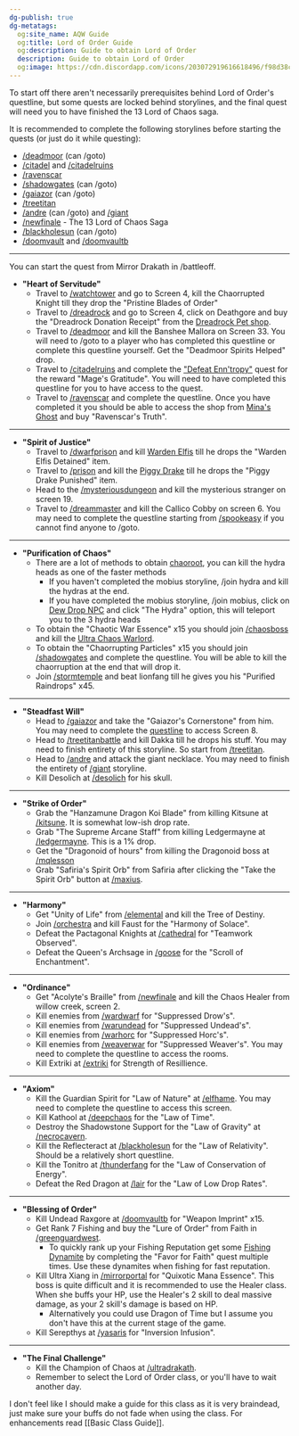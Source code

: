 ```yaml
---
dg-publish: true
dg-metatags:
  og:site_name: AQW Guide
  og:title: Lord of Order Guide
  og:description: Guide to obtain Lord of Order
  description: Guide to obtain Lord of Order
  og:image: https://cdn.discordapp.com/icons/203072919616618496/f98d38c50b06972678eaaa1aa2c0cedf.png
---
```

To start off there aren't necessarily prerequisites behind Lord of Order's questline, but some quests are locked behind storylines, and the final quest will need you to have finished the 13 Lord of Chaos saga. 

It is recommended to complete the following storylines before starting the quests (or just do it while questing):
- [/deadmoor](http://aqwwiki.wikidot.com/deadmoor) (can /goto)
- [/citadel](http://aqwwiki.wikidot.com/citadel) and [/citadelruins](http://aqwwiki.wikidot.com/citadel-ruins)
- [/ravenscar](http://aqwwiki.wikidot.com/ravenscar)
- [/shadowgates](http://aqwwiki.wikidot.com/shadow-gates) (can /goto)
- [/gaiazor](http://aqwwiki.wikidot.com/gaiazor-location) (can /goto)
- [/treetitan](http://aqwwiki.wikidot.com/tree-titan)
- [/andre](http://aqwwiki.wikidot.com/andre) (can /goto) and [/giant](http://aqwwiki.wikidot.com/giant-tale) 
- [/newfinale](http://aqwwiki.wikidot.com/new-finale) - The 13 Lord of Chaos Saga
- [/blackholesun](http://aqwwiki.wikidot.com/black-hole-sun) (can /goto)
- [/doomvault](http://aqwwiki.wikidot.com/doom-vault) and [/doomvaultb](http://aqwwiki.wikidot.com/doom-vault-b)


---

You can start the quest from Mirror Drakath in /battleoff.

- **"Heart of Servitude"**
	- Travel to [/watchtower](http://aqwwiki.wikidot.com/amberheart-watchtower) and go to Screen 4, kill the Chaorrupted Knight till they drop the "Pristine Blades of Order"
	- Travel to [/dreadrock](http://aqwwiki.wikidot.com/dreadrock-citadel) and go to Screen 4, click on Deathgore and buy the "Dreadrock Donation Receipt" from the [Dreadrock Pet shop](http://aqwwiki.wikidot.com/dreadrock-citadel).
	- Travel to [/deadmoor](http://aqwwiki.wikidot.com/deadmoor) and kill the Banshee Mallora on Screen 33. You will need to /goto to a player who has completed this questline or complete this questline yourself. Get the "Deadmoor Spirits Helped" drop.
	- Travel to [/citadelruins](http://aqwwiki.wikidot.com/citadel-ruins) and complete the ["Defeat Enn'tropy"](http://aqwwiki.wikidot.com/polish-s-quests#2) quest for the reward "Mage's Gratitude". You will need to have completed this questline for you to have access to the quest.
	- Travel to [/ravenscar](http://aqwwiki.wikidot.com/ravenscar) and complete the questline. Once you have completed it you should be able to access the shop from [Mina's Ghost](http://aqwwiki.wikidot.com/mina-s-ghost) and buy "Ravenscar's Truth".

---

- **"Spirit of Justice"**
	- Travel to [/dwarfprison](http://aqwwiki.wikidot.com/dwarf-prison) and kill [Warden Elfis](http://aqwwiki.wikidot.com/warden-elfis) till he drops the "Warden Elfis Detained" item.
	- Travel to [/prison](http://aqwwiki.wikidot.com/prison) and kill the [Piggy Drake](http://aqwwiki.wikidot.com/piggy-drake) till he drops the "Piggy Drake Punished" item.
	- Head to the [/mysteriousdungeon](http://aqwwiki.wikidot.com/mysterious-dungeon) and kill the mysterious stranger on screen 19.
	- Travel to [/dreammaster](http://aqwwiki.wikidot.com/dream-master) and kill the Callico Cobby on screen 6. You may need to complete the questline starting from [/spookeasy](http://aqwwiki.wikidot.com/spookeasy) if you cannot find anyone to /goto.

---

- **"Purification of Chaos"**
	- There are a lot of methods to obtain [chaoroot](http://aqwwiki.wikidot.com/chaoroot), you can kill the hydra heads as one of the faster methods
		- If you haven't completed the mobius storyline, /join hydra and kill the hydras at the end.
		- If you have completed the mobius storyline, /join mobius, click on [Dew Drop NPC](http://aqwwiki.wikidot.com/dew-drop) and click "The Hydra" option, this will teleport you to the 3 hydra heads
	- To obtain the "Chaotic War Essence" x15 you should join [/chaosboss](http://aqwwiki.wikidot.com/chaos-boss) and kill the [Ultra Chaos Warlord](http://aqwwiki.wikidot.com/ultra-chaos-warlord).
	- To obtain the "Chaorrupting Particles" x15 you should join [/shadowgates](http://aqwwiki.wikidot.com/shadow-gates) and complete the questline. You will be able to kill the chaorruption at the end that will drop it.
	- Join [/stormtemple](http://aqwwiki.wikidot.com/the-storm-temple) and beat lionfang till he gives you his "Purified Raindrops" x45.

---

- **"Steadfast Will"**
	- Head to [/gaiazor](http://aqwwiki.wikidot.com/gaiazor-location) and take the "Gaiazor's Cornerstone" from him. You may need to complete the [questline](http://aqwwiki.wikidot.com/ravinos-brightglade-s-quests#4) to access Screen 8.
	- Head to [/treetitanbattle](http://aqwwiki.wikidot.com/tree-titan-battle) and kill Dakka till he drops his stuff. You may need to finish entirety of this storyline. So start from [/treetitan](http://aqwwiki.wikidot.com/tree-titan).
	- Head to [/andre](http://aqwwiki.wikidot.com/andre) and attack the giant necklace. You may need to finish the entirety of [/giant](http://aqwwiki.wikidot.com/giant-tale) storyline.
	- Kill Desolich at [/desolich](http://aqwwiki.wikidot.com/desolich-location) for his skull.

---

- **"Strike of Order"**
	- Grab the "Hanzamune Dragon Koi Blade" from killing Kitsune at [/kitsune](http://aqwwiki.wikidot.com/kitsune-s-lair). It is somewhat low-ish drop rate.
	- Grab "The Supreme Arcane Staff" from killing Ledgermayne at [/ledgermayne](http://aqwwiki.wikidot.com/ledgermayne-location). This is a 1% drop.
	- Get the "Dragonoid of hours" from killing the Dragonoid boss at [/mqlesson](http://aqwwiki.wikidot.com/mq-lesson)
	- Grab "Safiria's Spirit Orb" from Safiria after clicking the "Take the Spirit Orb" button at [/maxius](http://aqwwiki.wikidot.com/maxius).

---

- **"Harmony"**
	- Get "Unity of Life" from [/elemental](http://aqwwiki.wikidot.com/elemental) and kill the Tree of Destiny.
	- Join [/orchestra](http://aqwwiki.wikidot.com/orkestra) and kill Faust for the "Harmony of Solace".
	- Defeat the Pactagonal Knights at [/cathedral](http://aqwwiki.wikidot.com/cathedral-of-time) for "Teamwork Observed".
	- Defeat the Queen's Archsage in [/goose](http://aqwwiki.wikidot.com/cysero-s-secret) for the "Scroll of Enchantment".

---

- **"Ordinance"**
	- Get "Acolyte's Braille" from [/newfinale](http://aqwwiki.wikidot.com/new-finale) and kill the Chaos Healer from willow creek, screen 2.
	- Kill enemies from [/wardwarf](http://aqwwiki.wikidot.com/dwarf-war-location) for "Suppressed Drow's".
	- Kill enemies from [/warundead](http://aqwwiki.wikidot.com/undead-war-location) for "Suppressed Undead's".
	- Kill enemies from [/warhorc](http://aqwwiki.wikidot.com/horc-war-location) for "Suppressed Horc's".
	- Kill enemies from [/weaverwar](http://aqwwiki.wikidot.com/weaver-war) for "Suppressed Weaver's". You may need to complete the questline to access the rooms.
	- Kill Extriki at [/extriki](http://aqwwiki.wikidot.com/extriki-location) for Strength of Resillience.

---

- **"Axiom"**
	- Kill the Guardian Spirit for "Law of Nature" at [/elfhame](http://aqwwiki.wikidot.com/elfhame). You may need to complete the questline to access this screen.
	- Kill Kathool at [/deepchaos](http://aqwwiki.wikidot.com/deep-chaos) for the "Law of Time".
	- Destroy the Shadowstone Support for the "Law of Gravity" at [/necrocavern](http://aqwwiki.wikidot.com/necropolis-cavern).
	- Kill the Reflecteract at [/blackholesun](http://aqwwiki.wikidot.com/black-hole-sun) for the "Law of Relativity". Should be a relatively short questline.
	- Kill the Tonitro at [/thunderfang](http://aqwwiki.wikidot.com/thunderfang-spire) for the "Law of Conservation of Energy".
	- Defeat the Red Dragon at [/lair](http://aqwwiki.wikidot.com/lair) for the "Law of Low Drop Rates".

---

- **"Blessing of Order"**
	- Kill Undead Raxgore at [/doomvaultb](http://aqwwiki.wikidot.com/doom-vault-b) for "Weapon Imprint" x15.
	- Get Rank 7 Fishing and buy the "Lure of Order" from Faith in [/greenguardwest](http://aqwwiki.wikidot.com/greenguard-west).
		- To quickly rank up your Fishing Reputation get some [Fishing Dynamite](http://aqwwiki.wikidot.com/fishing-dynamite) by completing the "Favor for Faith" quest multiple times. Use these dynamites when fishing for fast reputation.
	- Kill Ultra Xiang in [/mirrorportal](http://aqwwiki.wikidot.com/mirror-portal) for "Quixotic Mana Essence". This boss is quite difficult and it is recommended to use the Healer class. When she buffs your HP, use the Healer's 2 skill to deal massive damage, as your 2 skill's damage is based on HP.
		- Alternatively you could use Dragon of Time but I assume you don't have this at the current stage of the game.
	- Kill Serepthys at [/yasaris](http://aqwwiki.wikidot.com/yasaris) for "Inversion Infusion".

---

- **"The Final Challenge"**
	- Kill the Champion of Chaos at [/ultradrakath](http://aqwwiki.wikidot.com/ultra-drakath). 
	- Remember to select the Lord of Order class, or you'll have to wait another day.


I don't feel like I should make a guide for this class as it is very braindead, just make sure your buffs do not fade when using the class. For enhancements read [[Basic Class Guide]].